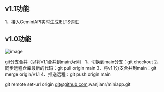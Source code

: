 ## v1.1功能
1、接入GeminiAPI实时生成IELTS词汇

## v1.0功能
![image](https://github.com/user-attachments/assets/b93dfe4b-cae5-4e40-aa9e-9f8af24fda2b)


git分支合并（以将v1.1合并到main为例）
1、切换到main分支：git checkout 
2、同步远程仓库最新的代码：git pull origin main
3、将v1.1分支合并到main：git merge origin/v1.1
4、推送远程：git push origin main

git remote set-url origin git@github.com:wanjianr/miniapp.git